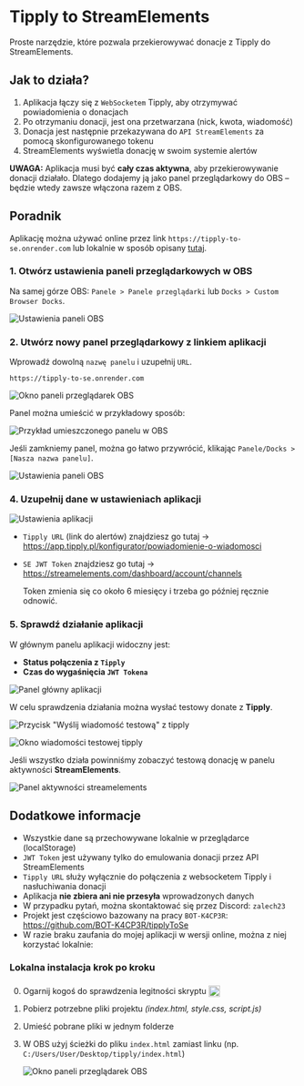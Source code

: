 # Tipply to StreamElements 

Proste narzędzie, które pozwala przekierowywać donacje z Tipply do StreamElements.

## Jak to działa?
  1. Aplikacja łączy się z `WebSocketem` Tipply, aby otrzymywać powiadomienia o donacjach
  2. Po otrzymaniu donacji, jest ona przetwarzana (nick, kwota, wiadomość)
  3. Donacja jest następnie przekazywana do `API StreamElements` za pomocą skonfigurowanego tokenu
  4. StreamElements wyświetla donację w swoim systemie alertów

 **UWAGA:** Aplikacja musi być **cały czas aktywna**, aby przekierowywanie donacji działało. Dlatego dodajemy ją jako panel przeglądarkowy do OBS – będzie wtedy zawsze włączona razem z OBS.

## Poradnik

Aplikację można używać online przez link `https://tipply-to-se.onrender.com` lub lokalnie w sposób opisany [tutaj](#lokalna-instalacja-krok-po-kroku).

### 1. Otwórz ustawienia paneli przeglądarkowych w OBS

Na samej górze OBS:
`Panele > Panele przeglądarki` lub `Docks > Custom Browser Docks`.

![Ustawienia paneli OBS](https://i.imgur.com/FTVlzo8.png)

### 2. Utwórz nowy panel przeglądarkowy z linkiem aplikacji

Wprowadź dowolną `nazwę panelu` i uzupełnij `URL`.

```
https://tipply-to-se.onrender.com
```

![Okno paneli przeglądarek OBS](https://i.imgur.com/cv9lwNw.png)

Panel można umieścić w przykładowy sposób: 

![Przykład umieszczonego panelu w OBS](https://i.imgur.com/YLRLqT0.png)

Jeśli zamkniemy panel, można go łatwo przywrócić, klikając  `Panele/Docks > [Nasza nazwa panelu]`.

![Ustawienia paneli OBS](https://i.imgur.com/ZpRW5sY.png)

### 4. Uzupełnij dane w ustawieniach aplikacji

![Ustawienia aplikacji](https://i.imgur.com/ZsyetIi.png)

- `Tipply URL` (link do alertów) znajdziesz go tutaj → https://app.tipply.pl/konfigurator/powiadomienie-o-wiadomosci
- `SE JWT Token` znajdziesz go tutaj → https://streamelements.com/dashboard/account/channels
  
  Token zmienia się co około 6 miesięcy i trzeba go później ręcznie odnowić.

### 5. Sprawdź działanie aplikacji

W głównym panelu aplikacji widoczny jest:
- **Status połączenia z `Tipply`**
- **Czas do wygaśnięcia `JWT Tokena`**

![Panel główny aplikacji](https://i.imgur.com/bAXK45b.png)

W celu sprawdzenia działania można wysłać testowy donate z **Tipply**.

![Przycisk "Wyślij wiadomość testową" z tipply](https://i.imgur.com/rQ5YbrE.png)

![Okno wiadomości testowej tipply](https://i.imgur.com/r1UN7ag.png)

Jeśli wszystko działa powinniśmy zobaczyć testową donację w panelu aktywności **StreamElements**.

![Panel aktywności streamelements](https://i.imgur.com/Ikd6UZQ.png)
## Dodatkowe informacje

- Wszystkie dane są przechowywane lokalnie w przeglądarce (localStorage)
- `JWT Token` jest używany tylko do emulowania donacji przez API StreamElements
- `Tipply URL` służy wyłącznie do połączenia z websocketem Tipply i nasłuchiwania donacji
- Aplikacja **nie zbiera ani nie przesyła** wprowadzonych danych
- W przypadku pytań, można skontaktować się przez Discord: `zalech23`
- Projekt jest częściowo bazowany na pracy `BOT-K4CP3R`: https://github.com/BOT-K4CP3R/tipplyToSe
- W razie braku zaufania do mojej aplikacji w wersji online, można z niej korzystać lokalnie:

### Lokalna instalacja krok po kroku

0. Ogarnij kogoś do sprawdzenia legitności skryptu <img style="height: 20px; transform: translateY(5px);" src="https://cdn.7tv.app/emote/01GB3PQ1K8000CW87FDNNPRBZG/1x.avif"> 
1. Pobierz potrzebne pliki projektu *(index.html, style.css, script.js)*  
2. Umieść pobrane pliki w jednym folderze
3. W OBS użyj ścieżki do pliku `index.html` zamiast linku (np. `C:/Users/User/Desktop/tipply/index.html`)

   ![Okno paneli przeglądarek OBS](https://i.imgur.com/PFUey2s.png)



